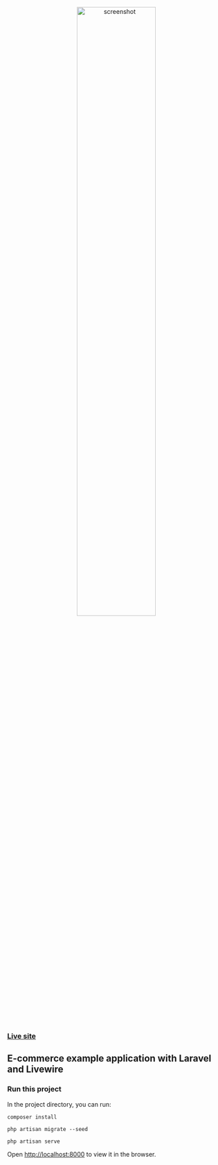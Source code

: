 <p align="center"><a href="http://laravel-e-commerce-example.herokuapp.com" target="_blank"><img width="60%" src="https://i.ibb.co/dmzR5sC/laravel-e-commerce-example-screenshot.png" alt="screenshot" border="0"></a></p>

### <a href="http://laravel-e-commerce-example.herokuapp.com" target="_blank">Live site</a>

## E-commerce example application with Laravel and Livewire

### Run this project

In the project directory, you can run:

```shell
composer install
```

```shell
php artisan migrate --seed
```

```shell
php artisan serve
```

Open [http://localhost:8000](http://localhost:8000) to view it in the browser.

